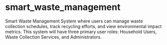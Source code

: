 # smart_waste_management
 Smart Waste Management System where users can manage waste collection schedules, track recycling efforts, and view environmental impact metrics. This system will have three primary user roles: Household Users, Waste Collection Services, and Administrators.
